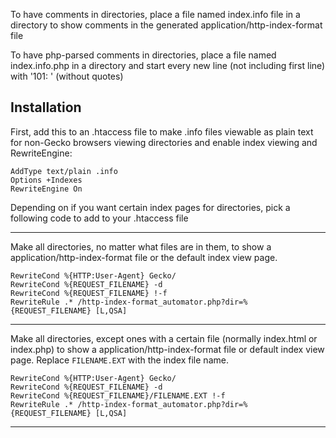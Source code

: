 To have comments in directories, place a file named index.info file in a directory to show comments
in the generated application/http-index-format file

To have php-parsed comments in directories, place a file named index.info.php in a directory and start
every new line (not including first line) with '101: ' (without quotes)


Installation
-----------
First, add this to an .htaccess file to make .info files viewable as plain text for non-Gecko browsers viewing directories and enable index viewing and RewriteEngine:


    AddType text/plain .info
    Options +Indexes
    RewriteEngine On



Depending on if you want certain index pages for directories, pick a following code to add to your .htaccess file

---

Make all directories, no matter what files are in them, to show a application/http-index-format file or the default index view page.

    RewriteCond %{HTTP:User-Agent} Gecko/
    RewriteCond %{REQUEST_FILENAME} -d
    RewriteCond %{REQUEST_FILENAME} !-f
    RewriteRule .* /http-index-format_automator.php?dir=%{REQUEST_FILENAME} [L,QSA]

---

Make all directories, except ones with a certain file (normally index.html or index.php) to show a application/http-index-format file or default index view page. Replace `FILENAME.EXT` with the index file name.


    RewriteCond %{HTTP:User-Agent} Gecko/
    RewriteCond %{REQUEST_FILENAME} -d
    RewriteCond %{REQUEST_FILENAME}/FILENAME.EXT !-f
    RewriteRule .* /http-index-format_automator.php?dir=%{REQUEST_FILENAME} [L,QSA]

---
